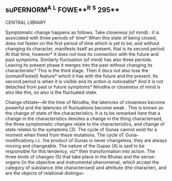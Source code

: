 ## **suPERNORM**<sup>A</sup> **<sup>L</sup> FOW**E**<sup>R</sup> <sup>S</sup> 295**

CENTRAL LIBRARY

Symptomatic change happens as follows. Take closeness (of mind) : it is associated with three periods oF time\* When this state of being closed, does not fasten on the first period of time which is yet to be, and without changing its character, manifests itself as present, that is its second period. At that time, however\* it does not lose its connection with the future and past symptoms. Similarly fluctuation (of mind) has also three periods. Leaving its present phase it merges into the past without changing its characteristic\* This is the third stage. Then it docs not also lose the (unmaniFested) feature\* which it has with the future and the present. Its second period is when it is visible and its action is noticeable\* And it is not detached from past or future symptoms\* Nirodha or closeness of mind is also like this, so also is the fluctuated state.

Change ofstate—At the time of Nirodha, the latencies of closeness become powerful and the latencies of fluctuations become weak.. This is known as the change of state of the characteristics. It is to be remarked here that a change in the characteristics denotes a change in the thing characterised, the three symptomatic changes relate to the characteristics, and change of state relates to the symptoms (3). The cycle of Gunas cannot exist for a moment when freed from these mutations. The cycle oT Guna-modificationy *i.c.* the product of Gunas is never changeless, they are always moving and changeable. The nature of the Gupas (4) is said to be responsible for this tendency, *viz\** their transformation into action. The three kinds of changes (5) that take place in the Bhutas and the sense-organs (in the objective and instrumental phenomena), which accept the category of substance (the characterised) and attribute (the character), and are the objects of relational distingui-